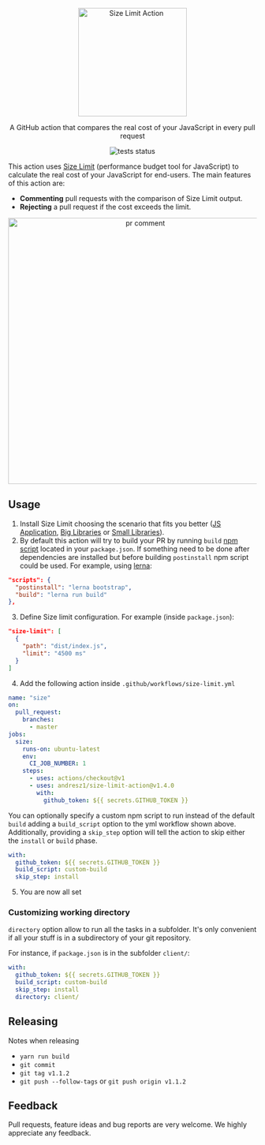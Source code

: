 <p align="center">
  <img alt="Size Limit Action" src="/assets/logo.png" width="220">
</p>

<p align="center">
  A GitHub action that compares the real cost of your JavaScript in every pull request
</p>
<p align="center">
  <img alt="tests status" src="https://github.com/andresz1/size-limit-action/workflows/test/badge.svg">
</p>

This action uses [Size Limit](https://github.com/ai/size-limit) (performance budget tool for JavaScript) to calculate the real cost of your JavaScript for end-users. The main features of this action are:

- **Commenting** pull requests with the comparison of Size Limit output.
- **Rejecting** a pull request if the cost exceeds the limit.

<p align="center">
  <img alt="pr comment" width="540" src="/assets/pr.png">
</p>

## Usage
1. Install Size Limit choosing the scenario that fits you better ([JS Application](https://github.com/ai/size-limit#js-applications), [Big Libraries](https://github.com/ai/size-limit#big-libraries) or [Small Libraries](https://github.com/ai/size-limit#small-libraries)).
2. By default this action will try to build your PR by running `build` [npm script](https://docs.npmjs.com/misc/scripts) located in your `package.json`. If something need to be done after dependencies are installed but before building `postinstall` npm script could be used. For example, using [lerna](https://github.com/lerna/lerna):
```json
"scripts": {
  "postinstall": "lerna bootstrap",
  "build": "lerna run build"
},
```
3. Define Size limit configuration. For example (inside `package.json`):
```json
"size-limit": [
  {
    "path": "dist/index.js",
    "limit": "4500 ms"
  }
]
```
4. Add the following action inside `.github/workflows/size-limit.yml`
```yaml
name: "size"
on:
  pull_request:
    branches:
      - master
jobs:
  size:
    runs-on: ubuntu-latest
    env:
      CI_JOB_NUMBER: 1
    steps:
      - uses: actions/checkout@v1
      - uses: andresz1/size-limit-action@v1.4.0
        with:
          github_token: ${{ secrets.GITHUB_TOKEN }}
```
You can optionally specify a custom npm script to run instead of the default `build` adding a `build_script` option to the yml workflow shown above. Additionally, providing a `skip_step` option will tell the action to skip either the `install` or `build` phase.

```yaml
with:
  github_token: ${{ secrets.GITHUB_TOKEN }}
  build_script: custom-build
  skip_step: install
```

5. You are now all set

### Customizing working directory
    
`directory` option allow to run all the tasks in a subfolder.
It's only convenient if all your stuff is in a subdirectory of your git repository.

For instance, if `package.json` is in the subfolder `client/`:

```yaml
with:
  github_token: ${{ secrets.GITHUB_TOKEN }}
  build_script: custom-build
  skip_step: install
  directory: client/
```

## Releasing

Notes when releasing

- `yarn run build`
- `git commit`
- `git tag v1.1.2`
- `git push --follow-tags` or `git push origin v1.1.2`

## Feedback

Pull requests, feature ideas and bug reports are very welcome. We highly appreciate any feedback.
